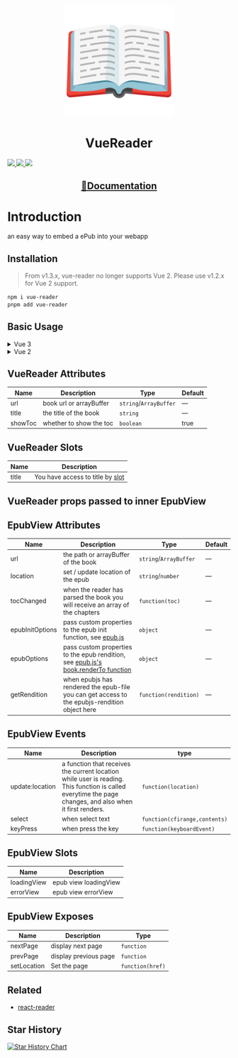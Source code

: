 <div align="center">
  <img width=250 src="https://raw.githubusercontent.com/jinhuan138/vue-reader/master/public/logo.png" />
  <h1>VueReader</h1>
</div>

<p>
  <a href="https://www.npmjs.com/package/vue-reader" target="_blank">
    <img src="https://img.shields.io/npm/v/vue-reader?style=flat-square" />
  </a>
  <a href="https://www.npmjs.com/package/vue-reader" target="_blank" >
    <img src="https://img.shields.io/npm/dw/vue-reader?style=flat-square" />
  </a>
  <a href="./LICENSE">
    <img src="https://img.shields.io/npm/l/vue-reader?style=flat-square" />
  </a>
</p>

<div align="center">
  <h2><a href="https://jinhuan138.github.io/vue-reader/">📖Documentation</a></h2>
</div>

# Introduction

an easy way to embed a ePub into your webapp

## Installation

> From v1.3.x, vue-reader no longer supports Vue 2. Please use v1.2.x for Vue 2 support.
```bash
npm i vue-reader
pnpm add vue-reader
```

## Basic Usage

<details>
<summary>Vue 3</summary>

```vue
<template>
  <div style="height: 100vh">
    <vue-reader url="/files/啼笑因缘.epub" />
  </div>
</template>
<script setup>
import { VueReader } from 'vue-reader'
</script>
```

</details>

<details>
<summary>Vue 2</summary>

```vue
<template>
  <div style="height: 100vh">
    <vue-reader url="/files/啼笑因缘.epub"> </vue-reader>
  </div>
</template>
<script>
import { VueReader } from 'vue-reader'
export default {
  components: { VueReader },
}
</script>
```

</details>

## VueReader Attributes

| **Name** | **Description**         | **Type**               | **Default** |
| -------- | ----------------------- | ---------------------- | ----------- |
| url      | book url or arrayBuffer | `string`/`ArrayBuffer` | —           |
| title    | the title of the book   | `string`               | —           |
| showToc  | whether to show the toc | `boolean`              | true        |

## VueReader Slots

| **Name** | **Description**                                                                     |
| -------- | ----------------------------------------------------------------------------------- |
| title    | You have access to title by [slot](https://v3.vuejs.org/guide/component-slots.html) |

## VueReader props passed to inner EpubView

## EpubView Attributes

| **Name**        | **Description**                                                                                                                      | **Type**               | **Default** |
| --------------- | ------------------------------------------------------------------------------------------------------------------------------------ | ---------------------- | ----------- |
| url             | the path or arrayBuffer of the book                                                                                                  | `string`/`ArrayBuffer` | —           |
| location        | set / update location of the epub                                                                                                    | `string`/`number`      | —           |
| tocChanged      | when the reader has parsed the book you will receive an array of the chapters                                                        | `function(toc)`        | —           |
| epubInitOptions | pass custom properties to the epub init function, see [epub.js](http://epubjs.org/documentation/0.3/#epub)                           | `object`               | —           |
| epubOptions     | pass custom properties to the epub rendition, see [epub.js's book.renderTo function](http://epubjs.org/documentation/0.3/#rendition) | `object`               | —           |
| getRendition    | when epubjs has rendered the epub-file you can get access to the epubjs-rendition object here                                        | `function(rendition)`  | —           |

## EpubView Events

| **Name**        | **Description**                                                                                                                                          | **type**                      |
| --------------- | -------------------------------------------------------------------------------------------------------------------------------------------------------- | ----------------------------- |
| update:location | a function that receives the current location while user is reading. This function is called everytime the page changes, and also when it first renders. | `function(location)`          |
| select          | when select text                                                                                                                                         | `function(cfirange,contents)` |
| keyPress        | when press the key                                                                                                                                       | `function(keyboardEvent)`     |

## EpubView Slots

| **Name**    | **Description**       |
| ----------- | --------------------- |
| loadingView | epub view loadingView |
| errorView   | epub view errorView   |

## EpubView Exposes

| **Name**    | **Description**       | **Type**         |
| ----------- | --------------------- | ---------------- |
| nextPage    | display next page     | `function`       |
| prevPage    | display previous page | `function`       |
| setLocation | Set the page          | `function(href)` |

## Related

- [react-reader](https://github.com/gerhardsletten/react-reader)

## Star History

[![Star History Chart](https://api.star-history.com/svg?repos=jinhuan138/vue-reader&type=Date)](https://star-history.com/#jinhuan138/vue-reader&Date)
